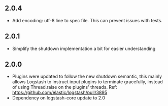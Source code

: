 ## 2.0.4
 - Add encoding: utf-8 line to spec file.  This can prevent issues with tests.
## 2.0.1
 - Simplify the shutdown implementation a bit for easier understanding
## 2.0.0
 - Plugins were updated to follow the new shutdown semantic, this mainly allows Logstash to instruct input plugins to terminate gracefully, 
   instead of using Thread.raise on the plugins' threads. Ref: https://github.com/elastic/logstash/pull/3895
 - Dependency on logstash-core update to 2.0

